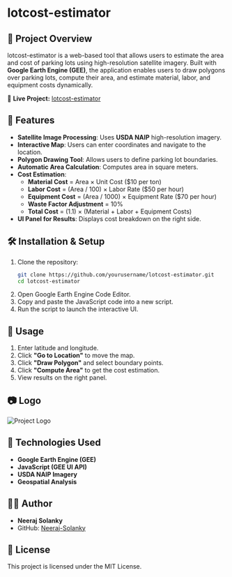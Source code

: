 # lotcost-estimator

## 📌 Project Overview
lotcost-estimator is a web-based tool that allows users to estimate the area and cost of parking lots using high-resolution satellite imagery. Built with **Google Earth Engine (GEE)**, the application enables users to draw polygons over parking lots, compute their area, and estimate material, labor, and equipment costs dynamically.

🔗 **Live Project:** [lotcost-estimator](https://geo-parking-cost.projects.earthengine.app/view/lotcost-estimator)

## 🌟 Features
- **Satellite Image Processing**: Uses **USDA NAIP** high-resolution imagery.
- **Interactive Map**: Users can enter coordinates and navigate to the location.
- **Polygon Drawing Tool**: Allows users to define parking lot boundaries.
- **Automatic Area Calculation**: Computes area in square meters.
- **Cost Estimation**:
  - **Material Cost** = Area × Unit Cost ($10 per ton)
  - **Labor Cost** = (Area / 100) × Labor Rate ($50 per hour)
  - **Equipment Cost** = (Area / 1000) × Equipment Rate ($70 per hour)
  - **Waste Factor Adjustment** = 10%
  - **Total Cost** = (1.1) × (Material + Labor + Equipment Costs)
- **UI Panel for Results**: Displays cost breakdown on the right side.

## 🛠️ Installation & Setup
1. Clone the repository:
   ```bash
   git clone https://github.com/yourusername/lotcost-estimator.git
   cd lotcost-estimator
   ```
2. Open Google Earth Engine Code Editor.
3. Copy and paste the JavaScript code into a new script.
4. Run the script to launch the interactive UI.

## 🚀 Usage
1. Enter latitude and longitude.
2. Click **"Go to Location"** to move the map.
3. Click **"Draw Polygon"** and select boundary points.
4. Click **"Compute Area"** to get the cost estimation.
5. View results on the right panel.

## 📷 Logo  
![Project Logo](https://github.com/user-attachments/assets/0b524701-1f11-45cc-98e2-a74caca0be2c)

## 🔗 Technologies Used
- **Google Earth Engine (GEE)**
- **JavaScript (GEE UI API)**
- **USDA NAIP Imagery**
- **Geospatial Analysis**

## 👨‍💻 Author
- **Neeraj Solanky**
- GitHub: [Neeraj-Solanky](https://github.com/Neeraj-Solanky)

## 📜 License
This project is licensed under the MIT License.


